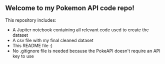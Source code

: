 ## Welcome to my Pokemon API code repo!

This repository includes:
 - A Jupiter notebook containing all relevant code used to create the dataset
 - A csv file with my final cleaned dataset
 - This README file :)
 - No .gitignore file is needed because the PokeAPI doesn't require an API key to use